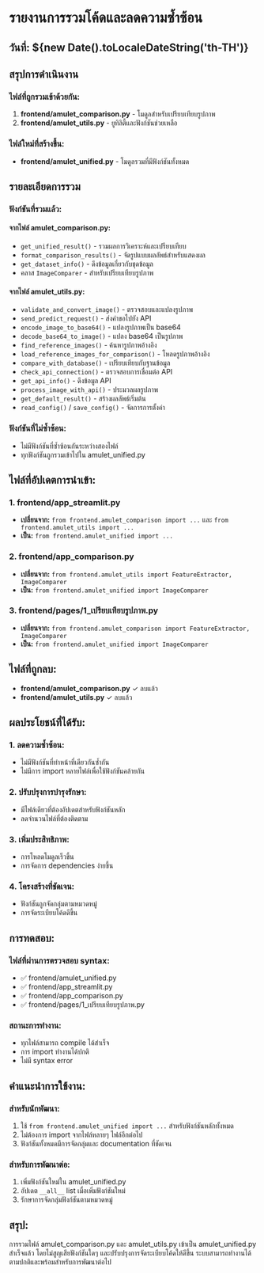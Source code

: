 # รายงานการรวมโค้ดและลดความซ้ำซ้อน

## วันที่: ${new Date().toLocaleDateString('th-TH')}

## สรุปการดำเนินงาน

### ไฟล์ที่ถูกรวมเข้าด้วยกัน:
1. **frontend/amulet_comparison.py** - โมดูลสำหรับเปรียบเทียบรูปภาพ
2. **frontend/amulet_utils.py** - ยูทิลิตี้และฟังก์ชันช่วยเหลือ

### ไฟล์ใหม่ที่สร้างขึ้น:
- **frontend/amulet_unified.py** - โมดูลรวมที่มีฟังก์ชันทั้งหมด

## รายละเอียดการรวม

### ฟังก์ชันที่รวมแล้ว:

#### จากไฟล์ amulet_comparison.py:
- `get_unified_result()` - รวมผลการวิเคราะห์และเปรียบเทียบ
- `format_comparison_results()` - จัดรูปแบบผลลัพธ์สำหรับแสดงผล
- `get_dataset_info()` - ดึงข้อมูลเกี่ยวกับชุดข้อมูล
- คลาส `ImageComparer` - สำหรับเปรียบเทียบรูปภาพ

#### จากไฟล์ amulet_utils.py:
- `validate_and_convert_image()` - ตรวจสอบและแปลงรูปภาพ
- `send_predict_request()` - ส่งคำขอไปยัง API
- `encode_image_to_base64()` - แปลงรูปภาพเป็น base64
- `decode_base64_to_image()` - แปลง base64 เป็นรูปภาพ
- `find_reference_images()` - ค้นหารูปภาพอ้างอิง
- `load_reference_images_for_comparison()` - โหลดรูปภาพอ้างอิง
- `compare_with_database()` - เปรียบเทียบกับฐานข้อมูล
- `check_api_connection()` - ตรวจสอบการเชื่อมต่อ API
- `get_api_info()` - ดึงข้อมูล API
- `process_image_with_api()` - ประมวลผลรูปภาพ
- `get_default_result()` - สร้างผลลัพธ์เริ่มต้น
- `read_config()` / `save_config()` - จัดการการตั้งค่า

### ฟังก์ชันที่ไม่ซ้ำซ้อน:
- ไม่มีฟังก์ชันที่ซ้ำซ้อนกันระหว่างสองไฟล์
- ทุกฟังก์ชันถูกรวมเข้าไปใน amulet_unified.py

## ไฟล์ที่อัปเดตการนำเข้า:

### 1. frontend/app_streamlit.py
- **เปลี่ยนจาก:** `from frontend.amulet_comparison import ...` และ `from frontend.amulet_utils import ...`
- **เป็น:** `from frontend.amulet_unified import ...`

### 2. frontend/app_comparison.py  
- **เปลี่ยนจาก:** `from frontend.amulet_utils import FeatureExtractor, ImageComparer`
- **เป็น:** `from frontend.amulet_unified import ImageComparer`

### 3. frontend/pages/1_เปรียบเทียบรูปภาพ.py
- **เปลี่ยนจาก:** `from frontend.amulet_comparison import FeatureExtractor, ImageComparer`
- **เป็น:** `from frontend.amulet_unified import ImageComparer`

## ไฟล์ที่ถูกลบ:
- **frontend/amulet_comparison.py** ✓ ลบแล้ว
- **frontend/amulet_utils.py** ✓ ลบแล้ว

## ผลประโยชน์ที่ได้รับ:

### 1. ลดความซ้ำซ้อน:
- ไม่มีฟังก์ชันที่ทำหน้าที่เดียวกันซ้ำกัน
- ไม่มีการ import หลายไฟล์เพื่อใช้ฟังก์ชันคล้ายกัน

### 2. ปรับปรุงการบำรุงรักษา:
- มีไฟล์เดียวที่ต้องอัปเดตสำหรับฟังก์ชันหลัก
- ลดจำนวนไฟล์ที่ต้องติดตาม

### 3. เพิ่มประสิทธิภาพ:
- การโหลดโมดูลเร็วขึ้น
- การจัดการ dependencies ง่ายขึ้น

### 4. โครงสร้างที่ชัดเจน:
- ฟังก์ชันถูกจัดกลุ่มตามหมวดหมู่
- การจัดระเบียบโค้ดดีขึ้น

## การทดสอบ:

### ไฟล์ที่ผ่านการตรวจสอบ syntax:
- ✅ frontend/amulet_unified.py
- ✅ frontend/app_streamlit.py 
- ✅ frontend/app_comparison.py
- ✅ frontend/pages/1_เปรียบเทียบรูปภาพ.py

### สถานะการทำงาน:
- ทุกไฟล์สามารถ compile ได้สำเร็จ
- การ import ทำงานได้ปกติ
- ไม่มี syntax error

## คำแนะนำการใช้งาน:

### สำหรับนักพัฒนา:
1. ใช้ `from frontend.amulet_unified import ...` สำหรับฟังก์ชันหลักทั้งหมด
2. ไม่ต้องการ import จากไฟล์หลายๆ ไฟล์อีกต่อไป
3. ฟังก์ชันทั้งหมดมีการจัดกลุ่มและ documentation ที่ชัดเจน

### สำหรับการพัฒนาต่อ:
1. เพิ่มฟังก์ชันใหม่ใน amulet_unified.py
2. อัปเดต `__all__` list เมื่อเพิ่มฟังก์ชันใหม่
3. รักษาการจัดกลุ่มฟังก์ชันตามหมวดหมู่

## สรุป:
การรวมไฟล์ amulet_comparison.py และ amulet_utils.py เข้าเป็น amulet_unified.py สำเร็จแล้ว โดยไม่สูญเสียฟังก์ชันใดๆ และปรับปรุงการจัดระเบียบโค้ดให้ดีขึ้น ระบบสามารถทำงานได้ตามปกติและพร้อมสำหรับการพัฒนาต่อไป
